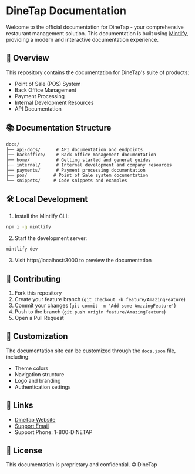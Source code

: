 # DineTap Documentation

Welcome to the official documentation for DineTap - your comprehensive restaurant management solution. This documentation is built using [Mintlify](https://mintlify.com/), providing a modern and interactive documentation experience.

## 🚀 Overview

This repository contains the documentation for DineTap's suite of products:
- Point of Sale (POS) System
- Back Office Management
- Payment Processing
- Internal Development Resources
- API Documentation

## 📚 Documentation Structure

```
docs/
├── api-docs/      # API documentation and endpoints
├── backoffice/    # Back office management documentation
├── home/          # Getting started and general guides
├── internal/      # Internal development and company resources
├── payments/      # Payment processing documentation
├── pos/          # Point of Sale system documentation
└── snippets/     # Code snippets and examples
```

## 🛠 Local Development

1. Install the Mintlify CLI:
```bash
npm i -g mintlify
```

2. Start the development server:
```bash
mintlify dev
```

3. Visit http://localhost:3000 to preview the documentation

## 📝 Contributing

1. Fork this repository
2. Create your feature branch (`git checkout -b feature/AmazingFeature`)
3. Commit your changes (`git commit -m 'Add some AmazingFeature'`)
4. Push to the branch (`git push origin feature/AmazingFeature`)
5. Open a Pull Request

## 🎨 Customization

The documentation site can be customized through the `docs.json` file, including:
- Theme colors
- Navigation structure
- Logo and branding
- Authentication settings

## 🔗 Links

- [DineTap Website](https://dinetap.com)
- [Support Email](mailto:support@dinetap.com)
- Support Phone: 1-800-DINETAP

## 📄 License

This documentation is proprietary and confidential. © DineTap
